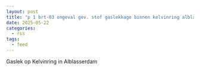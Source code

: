 ```yaml
---
layout: post
title: "p 1 brt-03 ongeval gev. stof gaslekkage binnen kelvinring alblasserdam 189492 186732"
date: 2025-05-22
categories: 
  - rss
tags: 
  - feed
---
```


Gaslek op Kelvinring in Alblasserdam
